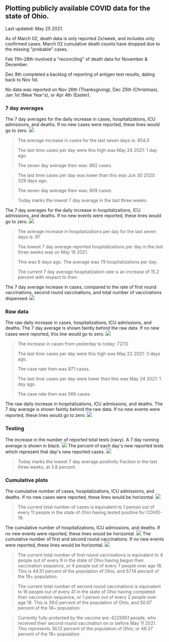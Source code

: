 ## Plotting publicly available COVID data for the state of Ohio. 

Last updated: May 25 2021. 

As of March 02, death data is only reported 2x/week, and includes only confirmed cases. March 02 cumulative death counts have dropped due to the missing "probable" cases.

Feb 11th-28th involved a "reconciling" of death data for November & December.

Dec 8th completed a backlog of reporting of antigen test results, dating back to Nov 1st.

No data was reported on Nov 26th (Thanksgiving), Dec 25th (Christmas), Jan 1st (New Year's), or Apr 4th (Easter).
### 7 day averages
The 7 day averages for the daily increase in cases, hospitalizations, ICU admissions, and deaths. If no new cases were reported, these lines would go to zero.
![](7dayaverage_cases.png)

>The average increase in cases for the last seven days is: 854.0
>
>The last time cases per day were this high was May 24 2021: 1 day ago.
>
>The seven day average then was: 892 cases.

>
>The last time cases per day was lower than this was Jun 30 2020: 329 days ago.
>
>The seven day average then was: 809 cases.
>
>Today marks the lowest 7 day average in the last three weeks.

The 7 day averages for the daily increase in hospitalizations, ICU admissions, and deaths. If no new events were reported, these lines would go to zero.
![](7dayaverage_hospital.png)

>The average increase in hospitalizations per day for the last seven days is: 91
>
>The lowest 7 day average reported hospitalizations per day in the last three weeks was on May 19 2021.
>
>This was 6 days ago. The average was 79 hospitalizations per day.
>
>The current 7 day average hospitalization rate is an increase of 15.2 percent with respect to then.

The 7 day average increase in cases, compared to the rate of first round vaccinations, second round vaccinations, and total number of vaccinations dispensed:
![](DailyVaccinationsCases.png)

### Raw data
The raw daily increase in cases, hospitalizations, ICU admissions, and deaths. The 7 day average is shown faintly behind the raw data. If no new cases were reported, this line would go to zero.
![](DailyCases.png)

>The increase in cases from yesterday to today: 727.0 
>
>The last time cases per day were this high was May 22 2021: 3 days ago. 
>
>The case rate then was 871 cases.
>
>The last time cases per day were lower than this was May 24 2021: 1 day ago. 
>
>The case rate then was 566 cases.

The raw daily increase in hospitalizations, ICU admissions, and deaths. The 7 day average is shown faintly behind the raw data. If no new events were reported, these lines would go to zero.
![](DailyHospitalizations.png)

### Testing

The increase in the number of reported total tests (navy). A 7 day running average is shown in black.
![](DailyTests.png)
The percent of each day's new reported tests which represent that day's new reported cases.
![](percentpositive_tests.png)

>Today marks the lowest 7 day average positivity fraction in the last three weeks, at 3.8 percent.

### Cumulative plots
The cumulative number of cases, hospitalizations, ICU admissions, and deaths. If no new cases were reported, these lines would be horizontal.
![](Cases.png)

>The current total number of cases is equivalent to 1 person out of every 11 people in the state of Ohio having tested positive for COVID-19.

The cumulative number of hospitalizations, ICU admissions, and deaths. If no new events were reported, these lines would be horizontal.
![](Hospitalizations.png)
The cumulative number of first and second round vaccinations. If no new events were reported, these lines would be horizontal.
![](Vaccinations.png)

>The current total number of first round vaccinations is equivalent to 4 people out of every 9 in the state of Ohio having begun their vaccination sequence, or 4 people out of every 7 people over age 18.
 >This is 44.51 percent of the population of Ohio, and 57.14 percent of the 18+ population.

>The current total number of second round vaccinations is equivalent to 16 people out of every 41 in the state of Ohio having completed their vaccination sequence, or 1 person out of every 2 people over age 18. 
>This is 39.0 percent of the population of Ohio, and 50.07 percent of the 18+ population.

>Currently fully protected by the vaccine are: 4225951 people, who received their second round vaccination on or before May 11 2021.
>This represents 36.12 percent of the population of Ohio, or 46.37 percent of the 18+ population.

